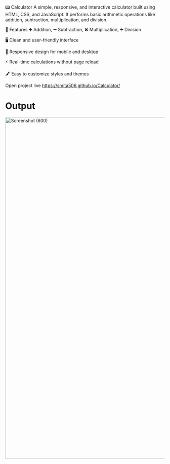 📟 Calculator
A simple, responsive, and interactive calculator built using HTML, CSS, and JavaScript.
It performs basic arithmetic operations like addition, subtraction, multiplication, and division.

🚀 Features
➕ Addition, ➖ Subtraction, ✖ Multiplication, ➗ Division

🖥️ Clean and user-friendly interface

📱 Responsive design for mobile and desktop

⚡ Real-time calculations without page reload

🖋 Easy to customize styles and themes








Open project live https://smita506.github.io/Calculator/

# Output





<img width="1920" height="1080" alt="Screenshot (600)" src="https://github.com/user-attachments/assets/b0a3ae63-9707-416d-abb2-ea29a2ced2a6" />



























